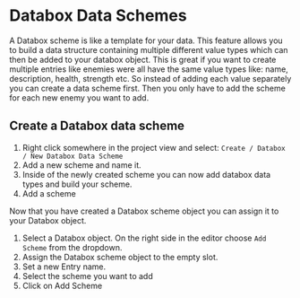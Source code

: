 # Databox Data Schemes
A Databox scheme is like a template for your data. This feature allows you to build a data structure containing multiple different value types which can then be added to your databox object. This is great if you want to create multiple entries like enemies were all have the same value types like: name, description, health, strength etc. So instead of adding each value separately you can create a data scheme first. Then you only have to add the scheme for each new enemy you want to add.  

## Create a Databox data scheme

1. Right click somewhere in the project view and select: `Create / Databox / New Databox Data Scheme`  
2. Add a new scheme and name it.  
3. Inside of the newly created scheme you can now add databox data types and build your scheme.  
4. Add a scheme  
  
Now that you have created a Databox scheme object you can assign it to your Databox object.  
  
1. Select a Databox object. On the right side in the editor choose `Add Scheme` from the dropdown.  
2. Assign the Databox scheme object to the empty slot.  
3. Set a new Entry name.  
4. Select the scheme you want to add  
5. Click on Add Scheme  
